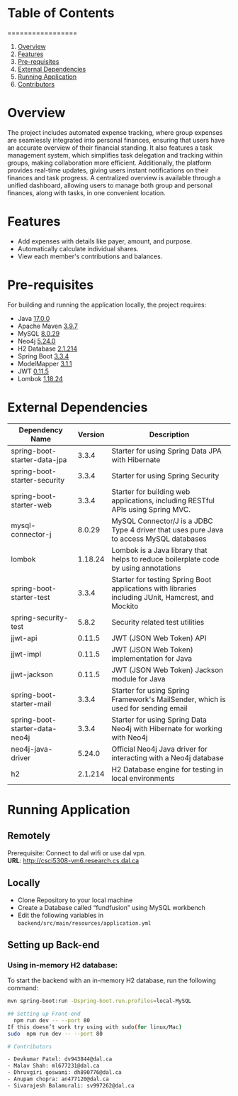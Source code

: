 # Table of Contents
=================

1. [Overview](#overview)
2. [Features](#features)
3. [Pre-requisites](#pre-requisites)
4. [External Dependencies](#external-dependencies)
5. [Running Application](#running-application)
6. [Contributors](#contributors)


# Overview

The project includes automated expense tracking, where group expenses are seamlessly integrated into personal finances, ensuring that users have an accurate overview of their financial standing. It also features a task management system, which simplifies task delegation and tracking within groups, making collaboration more efficient. Additionally, the platform provides real-time updates, giving users instant notifications on their finances and task progress. A centralized overview is available through a unified dashboard, allowing users to manage both group and personal finances, along with tasks, in one convenient location.

# Features
- Add expenses with details like payer, amount, and purpose.
- Automatically calculate individual shares.
- View each member's contributions and balances.

# Pre-requisites

For building and running the application locally, the project requires:
- Java [17.0.0](https://www.oracle.com/java/technologies/downloads/#java17)
- Apache Maven [3.9.7](https://dlcdn.apache.org/maven/maven-3/3.9.7/binaries/apache-maven-3.9.7-bin.zip)
- MySQL [8.0.29](https://dev.mysql.com/downloads/installer/)
- Neo4j [5.24.0](https://neo4j.com/download/)
- H2 Database [2.1.214](https://h2database.com/html/main.html)
- Spring Boot [3.3.4](https://spring.io/projects/spring-boot)
- ModelMapper [3.1.1](https://mvnrepository.com/artifact/org.modelmapper/modelmapper/3.1.1)
- JWT [0.11.5](https://mvnrepository.com/artifact/io.jsonwebtoken/jjwt-api/0.11.5)
- Lombok [1.18.24](https://projectlombok.org/)

# External Dependencies 

| Dependency Name               | Version  | Description                                                                                     |
|-------------------------------|----------|-------------------------------------------------------------------------------------------------|
| spring-boot-starter-data-jpa  | 3.3.4    | Starter for using Spring Data JPA with Hibernate                                                |
| spring-boot-starter-security  | 3.3.4    | Starter for using Spring Security                                                               |
| spring-boot-starter-web       | 3.3.4    | Starter for building web applications, including RESTful APIs using Spring MVC.                |
| mysql-connector-j             | 8.0.29   | MySQL Connector/J is a JDBC Type 4 driver that uses pure Java to access MySQL databases         |
| lombok                        | 1.18.24  | Lombok is a Java library that helps to reduce boilerplate code by using annotations              |
| spring-boot-starter-test      | 3.3.4    | Starter for testing Spring Boot applications with libraries including JUnit, Hamcrest, and Mockito |
| spring-security-test          | 5.8.2    | Security related test utilities                                                                 |
| jjwt-api                      | 0.11.5   | JWT (JSON Web Token) API                                                                        |
| jjwt-impl                     | 0.11.5   | JWT (JSON Web Token) implementation for Java                                                    |
| jjwt-jackson                  | 0.11.5   | JWT (JSON Web Token) Jackson module for Java                                                    |
| spring-boot-starter-mail      | 3.3.4    | Starter for using Spring Framework's MailSender, which is used for sending email               |
| spring-boot-starter-data-neo4j| 3.3.4    | Starter for using Spring Data Neo4j with Hibernate for working with Neo4j                       |
| neo4j-java-driver             | 5.24.0   | Official Neo4j Java driver for interacting with a Neo4j database                                |
| h2                            | 2.1.214  | H2 Database engine for testing in local environments                                           |

# Running Application

## Remotely
Prerequisite: Connect to dal wifi or use dal vpn.  
**URL**: http://csci5308-vm6.research.cs.dal.ca 

## Locally
- Clone Repository to your local machine
- Create a Database called “fundfusion” using MySQL workbench
- Edit the following variables in `backend/src/main/resources/application.yml`

## Setting up Back-end
### Using in-memory H2 database:
To start the backend with an in-memory H2 database, run the following command:
```bash
mvn spring-boot:run -Dspring-boot.run.profiles=local-MySQL

## Setting up Front-end
  npm run dev -- --port 80
If this doesn’t work try using with sudo(for linux/Mac) 
sudo  npm run dev -- --port 80

# Contributors

- Devkumar Patel: dv943844@dal.ca 
- Malav Shah: ml677231@dal.ca
- Dhruvgiri goswami: dh890776@dal.ca
- Anupam chopra: an477120@dal.ca
- Sivarajesh Balamurali: sv997262@dal.ca
